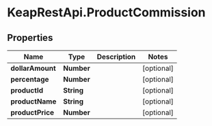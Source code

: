 # KeapRestApi.ProductCommission

## Properties

Name | Type | Description | Notes
------------ | ------------- | ------------- | -------------
**dollarAmount** | **Number** |  | [optional] 
**percentage** | **Number** |  | [optional] 
**productId** | **String** |  | [optional] 
**productName** | **String** |  | [optional] 
**productPrice** | **Number** |  | [optional] 


